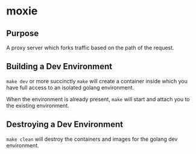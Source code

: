 # moxie

## Purpose

A proxy server which forks traffic based on the path of the request.

## Building a Dev Environment

`make dev` or more succinctly `make` will create a container inside
which you have full access to an isolated golang environment.

When the environment is already present, `make` will start and attach
you to the existing environment.

## Destroying a Dev Environment

`make clean` will destroy the containers and images for the golang
dev environment.


